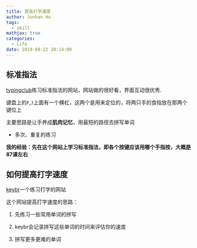 ```yaml
---
title: 提高打字速度
author: Junhan Hu
tags: 
  - skill
mathjax: true
categories:
  - Life
date: 2019-08-22 20:14:00
---
```


## 标准指法

[typingclub](https://www.typingclub.com)练习标准指法的网站，网站做的很好看，界面互动很优秀.

键盘上的`F`,`J`上面有一个横杠，这两个是用来定位的，将两只手的食指放在那两个键位上

主要思路是让手养成**肌肉记忆**，用最短的路径去拼写单词

* 多次、重复的练习

**我的经验：先在这个网站上学习标准指法，即各个按键应该用哪个手指按，大概是87课左右**

## 如何提高打字速度

[keybr](https://www.keybr.com/)一个练习打字的网站

这个网站提高打字速度的思路：

1. 先练习一些常用单词的拼写

1. keybr会记录拼写这些单词的时间来评估你的速度
2. 拼写更多更难的单词


